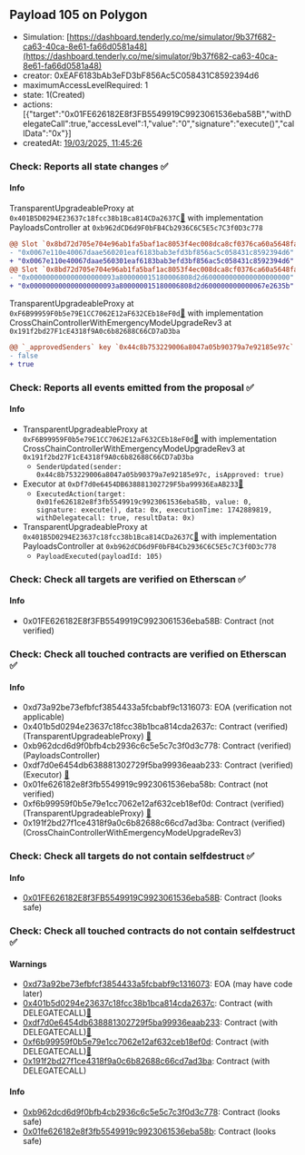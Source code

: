 ## Payload 105 on Polygon

- Simulation: [https://dashboard.tenderly.co/me/simulator/9b37f682-ca63-40ca-8e61-fa66d0581a48](https://dashboard.tenderly.co/me/simulator/9b37f682-ca63-40ca-8e61-fa66d0581a48)
- creator: 0xEAF6183bAb3eFD3bF856Ac5C058431C8592394d6
- maximumAccessLevelRequired: 1
- state: 1(Created)
- actions: [{"target":"0x01FE626182E8f3FB5549919C9923061536eba58B","withDelegateCall":true,"accessLevel":1,"value":"0","signature":"execute()","callData":"0x"}]
- createdAt: [19/03/2025, 11:45:26](https://polygonscan.com/tx/0x673cca139d383e7307e206e27f956db0ce3426962ec934491a9a6860e3ca19ec)

### Check: Reports all state changes :white_check_mark:

#### Info


TransparentUpgradeableProxy at `0x401B5D0294E23637c18fcc38b1Bca814CDa2637C`[:ghost:](https://github.com/bgd-labs/aave-address-book "GovernanceV3Polygon.PAYLOADS_CONTROLLER") with implementation PayloadsController at `0xb962dCD6d9F0bFB4Cb2936C6C5E5c7C3f0D3c778`
```diff
@@ Slot `0x8bd72d705e704e96ab1fa5baf1ac8053f4ec008dca8cf0376ca60a5648fa9532` @@
- "0x0067e110e40067daae560201eaf6183bab3efd3bf856ac5c058431c8592394d6"
+ "0x0067e110e40067daae560301eaf6183bab3efd3bf856ac5c058431c8592394d6"
@@ Slot `0x8bd72d705e704e96ab1fa5baf1ac8053f4ec008dca8cf0376ca60a5648fa9533` @@
- "0x000000000000000000093a800000015180006808d2d600000000000000000000"
+ "0x000000000000000000093a800000015180006808d2d600000000000067e2635b"
```

TransparentUpgradeableProxy at `0xF6B99959F0b5e79E1CC7062E12aF632CEb18eF0d`[:ghost:](https://github.com/bgd-labs/aave-address-book "GovernanceV3Polygon.CROSS_CHAIN_CONTROLLER") with implementation CrossChainControllerWithEmergencyModeUpgradeRev3 at `0x191f2bd27F1cE4318f9A0c6b82688C66CD7aD3ba`
```diff
@@ `_approvedSenders` key `0x44c8b753229006a8047a05b90379a7e92185e97c` @@
- false
+ true
```


### Check: Reports all events emitted from the proposal :white_check_mark:

#### Info

- TransparentUpgradeableProxy at `0xF6B99959F0b5e79E1CC7062E12aF632CEb18eF0d`[:ghost:](https://github.com/bgd-labs/aave-address-book "GovernanceV3Polygon.CROSS_CHAIN_CONTROLLER") with implementation CrossChainControllerWithEmergencyModeUpgradeRev3 at `0x191f2bd27F1cE4318f9A0c6b82688C66CD7aD3ba`
  - `SenderUpdated(sender: 0x44c8b753229006a8047a05b90379a7e92185e97c, isApproved: true)`
- Executor at `0xDf7d0e6454DB638881302729F5ba99936EaAB233`[:ghost:](https://github.com/bgd-labs/aave-address-book "AaveV2Polygon.POOL_ADMIN, AaveV3Polygon.ACL_ADMIN, GovernanceV3Polygon.EXECUTOR_LVL_1")
  - `ExecutedAction(target: 0x01fe626182e8f3fb5549919c9923061536eba58b, value: 0, signature: execute(), data: 0x, executionTime: 1742889819, withDelegatecall: true, resultData: 0x)`
- TransparentUpgradeableProxy at `0x401B5D0294E23637c18fcc38b1Bca814CDa2637C`[:ghost:](https://github.com/bgd-labs/aave-address-book "GovernanceV3Polygon.PAYLOADS_CONTROLLER") with implementation PayloadsController at `0xb962dCD6d9F0bFB4Cb2936C6C5E5c7C3f0D3c778`
  - `PayloadExecuted(payloadId: 105)`

### Check: Check all targets are verified on Etherscan :white_check_mark:

#### Info

- 0x01FE626182E8f3FB5549919C9923061536eba58B: Contract (not verified) 

### Check: Check all touched contracts are verified on Etherscan :white_check_mark:

#### Info

- 0xd73a92be73efbfcf3854433a5fcbabf9c1316073: EOA (verification not applicable)
- 0x401b5d0294e23637c18fcc38b1bca814cda2637c: Contract (verified) (TransparentUpgradeableProxy) [:ghost:](https://github.com/bgd-labs/aave-address-book "GovernanceV3Polygon.PAYLOADS_CONTROLLER")
- 0xb962dcd6d9f0bfb4cb2936c6c5e5c7c3f0d3c778: Contract (verified) (PayloadsController) 
- 0xdf7d0e6454db638881302729f5ba99936eaab233: Contract (verified) (Executor) [:ghost:](https://github.com/bgd-labs/aave-address-book "AaveV2Polygon.POOL_ADMIN, AaveV3Polygon.ACL_ADMIN, GovernanceV3Polygon.EXECUTOR_LVL_1")
- 0x01fe626182e8f3fb5549919c9923061536eba58b: Contract (not verified) 
- 0xf6b99959f0b5e79e1cc7062e12af632ceb18ef0d: Contract (verified) (TransparentUpgradeableProxy) [:ghost:](https://github.com/bgd-labs/aave-address-book "GovernanceV3Polygon.CROSS_CHAIN_CONTROLLER")
- 0x191f2bd27f1ce4318f9a0c6b82688c66cd7ad3ba: Contract (verified) (CrossChainControllerWithEmergencyModeUpgradeRev3) 

### Check: Check all targets do not contain selfdestruct :white_check_mark:

#### Info

- [0x01FE626182E8f3FB5549919C9923061536eba58B](https://polygonscan.com/address/0x01FE626182E8f3FB5549919C9923061536eba58B): Contract (looks safe)

### Check: Check all touched contracts do not contain selfdestruct :white_check_mark:

#### Warnings

- [0xd73a92be73efbfcf3854433a5fcbabf9c1316073](https://polygonscan.com/address/0xd73a92be73efbfcf3854433a5fcbabf9c1316073): EOA (may have code later)
- [0x401b5d0294e23637c18fcc38b1bca814cda2637c](https://polygonscan.com/address/0x401b5d0294e23637c18fcc38b1bca814cda2637c): Contract (with DELEGATECALL)[:ghost:](https://github.com/bgd-labs/aave-address-book "GovernanceV3Polygon.PAYLOADS_CONTROLLER")
- [0xdf7d0e6454db638881302729f5ba99936eaab233](https://polygonscan.com/address/0xdf7d0e6454db638881302729f5ba99936eaab233): Contract (with DELEGATECALL)[:ghost:](https://github.com/bgd-labs/aave-address-book "AaveV2Polygon.POOL_ADMIN, AaveV3Polygon.ACL_ADMIN, GovernanceV3Polygon.EXECUTOR_LVL_1")
- [0xf6b99959f0b5e79e1cc7062e12af632ceb18ef0d](https://polygonscan.com/address/0xf6b99959f0b5e79e1cc7062e12af632ceb18ef0d): Contract (with DELEGATECALL)[:ghost:](https://github.com/bgd-labs/aave-address-book "GovernanceV3Polygon.CROSS_CHAIN_CONTROLLER")
- [0x191f2bd27f1ce4318f9a0c6b82688c66cd7ad3ba](https://polygonscan.com/address/0x191f2bd27f1ce4318f9a0c6b82688c66cd7ad3ba): Contract (with DELEGATECALL)

#### Info

- [0xb962dcd6d9f0bfb4cb2936c6c5e5c7c3f0d3c778](https://polygonscan.com/address/0xb962dcd6d9f0bfb4cb2936c6c5e5c7c3f0d3c778): Contract (looks safe)
- [0x01fe626182e8f3fb5549919c9923061536eba58b](https://polygonscan.com/address/0x01fe626182e8f3fb5549919c9923061536eba58b): Contract (looks safe)

